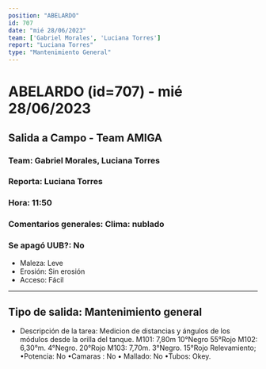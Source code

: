 ```yaml
---
position: "ABELARDO"
id: 707
date: "mié 28/06/2023"
team: ['Gabriel Morales', 'Luciana Torres']
report: "Luciana Torres"
type: "Mantenimiento General"
---
```


# ABELARDO (id=707) - mié 28/06/2023
## Salida a Campo - Team AMIGA
### Team: Gabriel Morales, Luciana Torres
### Reporta: Luciana Torres
### Hora: 11:50
### Comentarios generales: Clima: nublado 
### Se apagó UUB?: No 
- Maleza: Leve
- Erosión: Sin erosión
- Acceso: Fácil
---------
## Tipo de salida: Mantenimiento general
   - Descripción de la tarea: Medicion de distancias y ángulos de los módulos desde la orilla del tanque. 
M101: 7,80m 10°Negro 55°Rojo
M102: 6,30°m. 4°Negro.  20°Rojo 
M103: 7,70m.  3°Negro. 15°Rojo 
Relevamiento; 
•Potencia: No
•Camaras : No
• Mallado: No 
•Tubos: Okey.
